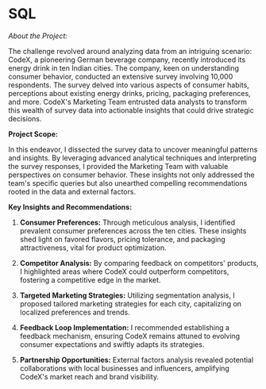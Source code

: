 # SQL

*About the Project:*

The challenge revolved around analyzing data from an intriguing scenario: CodeX, a pioneering German beverage company, recently introduced its energy drink in ten Indian cities. The company, keen on understanding consumer behavior, conducted an extensive survey involving 10,000 respondents. The survey delved into various aspects of consumer habits, perceptions about existing energy drinks, pricing, packaging preferences, and more. CodeX's Marketing Team entrusted data analysts to transform this wealth of survey data into actionable insights that could drive strategic decisions.

**Project Scope:**

In this endeavor, I dissected the survey data to uncover meaningful patterns and insights. By leveraging advanced analytical techniques and interpreting the survey responses, I provided the Marketing Team with valuable perspectives on consumer behavior. These insights not only addressed the team's specific queries but also unearthed compelling recommendations rooted in the data and external factors.

**Key Insights and Recommendations:**

1. **Consumer Preferences:** Through meticulous analysis, I identified prevalent consumer preferences across the ten cities. These insights shed light on favored flavors, pricing tolerance, and packaging attractiveness, vital for product optimization.

2. **Competitor Analysis:** By comparing feedback on competitors' products, I highlighted areas where CodeX could outperform competitors, fostering a competitive edge in the market.

3. **Targeted Marketing Strategies:** Utilizing segmentation analysis, I proposed tailored marketing strategies for each city, capitalizing on localized preferences and trends.

4. **Feedback Loop Implementation:** I recommended establishing a feedback mechanism, ensuring CodeX remains attuned to evolving consumer expectations and swiftly adapts its strategies.

5. **Partnership Opportunities:** External factors analysis revealed potential collaborations with local businesses and influencers, amplifying CodeX's market reach and brand visibility.
